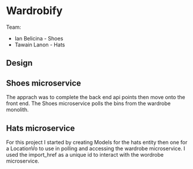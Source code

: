 # Wardrobify

Team:

* Ian Belicina - Shoes
* Tawain Lanon - Hats

## Design

## Shoes microservice

The apprach was to complete the back end api points then move onto the front end.
The Shoes microservice polls the bins from the wardrobe monolith.

## Hats microservice


For this project I started by creating Models for the hats entity then one for a LocationVo to use in polling and accessing the wardrobe microservice. I used the import_href as a unique id to interact with the wordrobe microservice.
